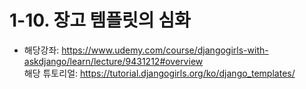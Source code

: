 # 1-10. 장고 템플릿의 심화
- 해당강좌: https://www.udemy.com/course/djangogirls-with-askdjango/learn/lecture/9431212#overview     
해당 튜토리얼: https://tutorial.djangogirls.org/ko/django_templates/


